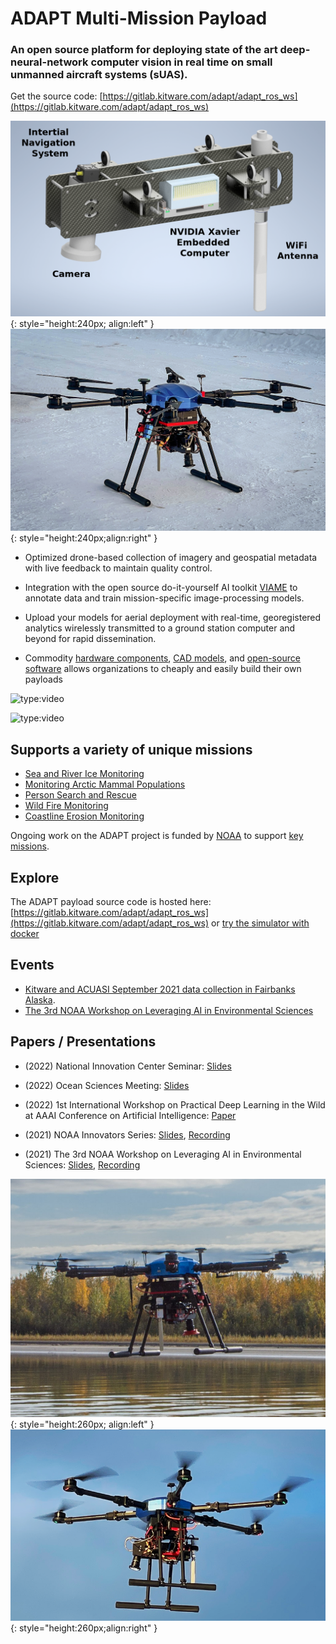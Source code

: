 # ADAPT Multi-Mission Payload

### An open source platform for deploying state of the art deep-neural-network computer vision in real time on small unmanned aircraft systems (sUAS).

Get the source code: [https://gitlab.kitware.com/adapt/adapt_ros_ws](https://gitlab.kitware.com/adapt/adapt_ros_ws)

![Payload CAD Rendering](img/adapt_payload_assembly.png){: style="height:240px; align:left" } ![sUAS](img/snow_img.png){: style="height:240px;align:right" }

* Optimized drone-based collection of imagery and geospatial metadata with live feedback to maintain quality control.

* Integration with the open source do-it-yourself AI toolkit [VIAME](https://www.viametoolkit.org/) to annotate data and train mission-specific image-processing models.

* Upload your models for aerial deployment with real-time, georegistered analytics wirelessly transmitted to a ground station computer and beyond for rapid dissemination.

* Commodity [hardware components](parts), [CAD models](https://github.com/Kitware/adapt/tree/main/cad), and [open-source software](https://gitlab.kitware.com/adapt/adapt_ros_ws) allows organizations to cheaply and easily build their own payloads

![type:video](https://player.vimeo.com/video/604889851)

![type:video](https://vimeo.com/794498502/2edc4e0c25)

## Supports a variety of unique missions

* [Sea and River Ice Monitoring](ice_monitor.md)
* [Monitoring Arctic Mammal Populations](ice_seal.md)
* [Person Search and Rescue](search_and_rescue.md)
* [Wild Fire Monitoring](fire_monitoring.md)
* [Coastline Erosion Monitoring](coastline_monitoring.md)

Ongoing work on the ADAPT project is funded by [NOAA](https://www.noaa.gov/) to support [key missions](https://uas.noaa.gov/Portals/5/Docs/NOAA%20UAS%20Program%20Overview%2019Apr2019.pdf?ver=2019-04-22-144716-137).


## Explore
The ADAPT payload source code is hosted here: [https://gitlab.kitware.com/adapt/adapt_ros_ws](https://gitlab.kitware.com/adapt/adapt_ros_ws) or
[try the simulator with docker](https://gitlab.kitware.com/adapt/adapt/-/tree/master/AirSim)

## Events
* [Kitware and ACUASI September 2021 data collection in Fairbanks Alaska](sept_2021_collects.md).
* [The 3rd NOAA Workshop on Leveraging AI in Environmental Sciences](https://2021noaaaiworkshop.sched.com/info)

## Papers / Presentations
* (2022) National Innovation Center Seminar: [Slides](https://docs.google.com/presentation/d/1Z0FEdAjt3vTNZYKwsOXEP_GBd8f6RWV7H0KD1kT_Cfg/edit?usp=sharing)

* (2022) Ocean Sciences Meeting: [Slides](https://docs.google.com/presentation/d/15Ib9vKES6aAzlCuejUdRuDkyPnBcADa_OHr9GyepWBY/edit?usp=sharing)

* (2022) 1st International Workshop on Practical Deep Learning in the Wild at AAAI Conference on Artificial Intelligence: [Paper](https://arxiv.org/abs/2201.10366)

* (2021) NOAA Innovators Series: [Slides](https://docs.google.com/presentation/d/1Bp65DTJMgateIyRNzrCvjfHrLshqS3AUaba3lLGbTts/edit?usp=sharing), [Recording](https://www.youtube.com/watch?v=eD95Di6B5wo&t=1735s)
* (2021) The 3rd NOAA Workshop on Leveraging AI in Environmental Sciences: [Slides](https://docs.google.com/presentation/d/1PMgJrYxrqMtuJYR-xiAdFsjSSQt90_XOcYZ5pRXP4sk/edit#slide=id.p), [Recording](https://drive.google.com/file/d/1BI0qeIOw7TK262lNJzK_m3XIJd-RSvQn/view?usp=sharing)


![sUAS](img/ondrone.png){: style="height:260px; align:left" } ![sUAS](img/ondrone2.png){: style="height:260px;align:right" }